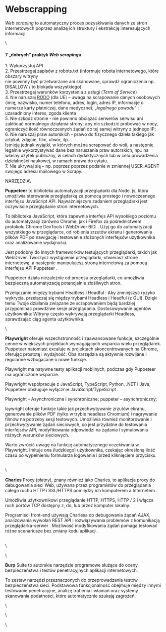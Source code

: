 # Webscrapping

_Web scraping_ to automatyczny proces pozyskiwania danych ze stron internetowych poprzez analizę ich struktury i ekstrakcję interesujących informacji.

\


#### **7 „dobrych” praktyk** _Web scraping_**u**

1\. Wykorzystuj API\
2\. Przestrzegaj zapisów z robots.txt (informuje robota internetowego, które obszary witryny\
nie powinny być przetwarzane ani skanowane, sprawdź ograniczenia np. DISALLOW / to blokada wszystkiego)\
3\. Przestrzegaj warunków korzystania z usługi (_Term of Service_)\
4\. Nie naruszaj [RODO](https://pl.wikipedia.org/wiki/Og%C3%B3lne_rozporz%C4%85dzenie_o_ochronie_danych) (dla UE) – uwaga na scrapowanie danych osobowych (imię, nazwisko, numer telefonu, adres, login, adres IP, informacje o numerze karty płatniczej, dane medyczne); „_legalnego powodu_” : uzasadniony interes, zgoda klienta\
5\. Nie szkodź stronie - nie powinno obciążać serwerów serwisu ani zakłócać normalnego działania strony; aby nie szkodzić próbować w nocy, ograniczyć ilość równoczesnych żądań do tej samej witryny z jednego IP;\
6\. Nie naruszaj praw autorskich - prawo do fizycznego dzieła takiego jak artykuł, zdjęcie, film, utwór, itp.\
Istnieją jednak wyjątki, w których można scrapować do woli, a następnie legalnie wykorzystywać dane bez naruszania praw autorskich, np.: na własny użytek publiczny, w celach dydaktycznych lub w celu prowadzenia działalności naukowej, w ramach prawa do cytatu.\
7\. Nie ukrywaj się – np. poprzez poprzez podanie w zmiennej USER\_AGENT swojego adresu mailowego w Scrapy.



NARZĘDZIA\


**Puppeteer** to biblioteka automatyzacji przeglądarki dla Node. js, która umożliwia sterowanie przeglądarką za pomocą prostego i nowoczesnego interfejsu JavaScript API. Najważniejszym zadaniem przeglądarki jest oczywiście przeglądanie stron internetowych.

To biblioteka JavaScript, która zapewnia interfejs API wysokiego poziomu do automatyzacji zarówno Chrome, jak i Firefox za pośrednictwem protokołu Chrome DevTools i WebDriver BiDi . Użyj go do automatyzacji wszystkiego w przeglądarce, od robienia zrzutów ekranu i generowania plików PDF po nawigację i testowanie złożonych interfejsów użytkownika oraz analizowanie wydajności.

Jest podobny do innych frameworków testujących przeglądarki, takich jak WebDriver. Tworzysz wystąpienie przeglądarki, otwierasz stronę internetową, a następnie manipulujesz stroną internetową za pomocą interfejsu API Puppeteer .

Puppeteer działa niezależnie od procesu przeglądarki, co umożliwia bezpieczną automatyzację potencjalnie złośliwych stron.

Przełączanie między trybami Headless i Headful : Aby zmniejszyć ryzyko wykrycia, przełączaj się między trybami Headless i Headful (z GUI). Dzięki temu Twoje działania związane ze scrapowaniem będą bardziej przypominać prawdziwe sesje przeglądania. Dostosowywanie agentów użytkownika: Witryny często wykrywają przeglądarki Headless, sprawdzając ciąg agenta użytkownika.

\


**Playwright** oferuje wszechstronność i zaawansowane funkcje, szczególnie cenne w większych projektach wymagających wsparcia wielu przeglądarek. Puppeteer natomiast excaluje w projektach skoncentrowanych na Chrome, oferując prostotę i wydajność. Oba narzędzia są aktywnie rozwijane i regularnie wzbogacane o nowe funkcje.

Playwright ma natywne testy aplikacji mobilnych, podczas gdy Puppeteer ma ograniczone wsparcie.

Playwright współpracuje z JavaScript, TypeScript, Python, .NET i Java; Puppeteer obsługuje wyłącznie JavaScript/TypeScript .

Playwright - Asynchroniczne i synchroniczne; puppeter – asynchroniczny;

laywright oferuje funkcje takie jak przechwytywanie zrzutów ekranu, generowanie plików PDF (tylko w trybie headless Chromium) i nagrywanie filmów na potrzeby sesji testowych. Umożliwia również monitorowanie i przechwytywanie żądań sieciowych, co jest przydatne do testowania interfejsów API, modyfikowania odpowiedzi na żądania i symulowania różnych warunków sieciowych.

Warto zwrócić uwagę na funkcję automatycznego oczekiwania w Playwright. Imituje ona (ludzkiego) użytkownika, czekając określoną ilość czasu po wypełnieniu formularza logowania i przed kliknięciem przycisku.

\
\


**Charles** Proxy (płatny), znany również jako Charles, to aplikacja proxy do debugowania sieci Web, używana przez programistów do przeglądania całego ruchu HTTP i SSL/HTTPS pomiędzy ich komputerem a Internetem .

Umożliwia użytkownikowi przeglądanie HTTP, HTTPS, HTTP / 2 i włącza ruch portów TCP dostępny z, do, lub przez komputer lokalny.

Programiści front-end używają Charlesa do debugowania żądań AJAX, analizowania wywołań REST API i rozwiązywania problemów z komunikacją przeglądarka-serwer . Możliwość modyfikowania żądań pomaga testować różne scenariusze bez zmiany kodu aplikacji.

\
\


\


**Burp** Suite to autorskie narzędzie programowe służące do oceny bezpieczeństwa i testów penetracyjnych aplikacji internetowych.

To zestaw narzędzi przeznaczonych do przeprowadzania testów bezpieczeństwa sieci. Podstawowa funkcjonalność obejmuje między innymi testowanie penetracyjne, analizę trafienia i włamań oraz systemy skanowania podatności, które automatycznie szukają zagrożeń.

\


\


\
